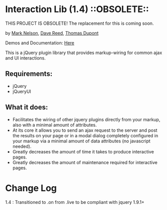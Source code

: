 Interaction Lib (1.4) ::OBSOLETE::
=====================================

THIS PROJECT IS OBSOLETE!
The replacement for this is coming soon.

by [Mark Nelson](http://www.markonthenet.com/), [Dave Reed](http://weblogs.asp.net/infinitiesloop), [Thomas Dupont](http://www.tomdupont.net/)

Demos and Documentation: [Here](http://datadink.github.io/InteractionLib/)

This is a jQuery plugin library that provides markup-wiring for common ajax and UI interactions.

Requirements:
-------------
* jQuery
* jQueryUI


What it does:
-------------
* Facilitates the wiring of other jquery plugins directly from your markup, also with a minimal amount of attributes.
* At its core it allows you to send an ajax request to the server and post the results on your page or in a modal dialog completely configured in your markup via a minimal amount of data attributes (no javascript needed).
* Greatly decreases the amount of time it takes to produce interactive pages.
* Greatly decreases the amount of maintenance required for interactive pages.

Change Log
==========
1.4 : Transitioned to .on from .live to be compliant with jquery 1.9.1+